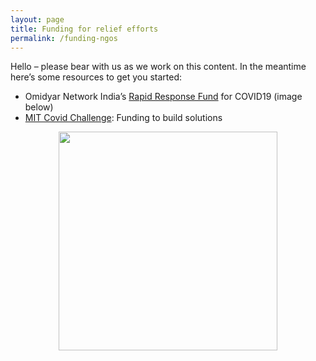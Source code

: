 ```yaml
---
layout: page
title: Funding for relief efforts
permalink: /funding-ngos
---
```


Hello – please bear with us as we work on this content. In the meantime here’s some resources to get you started:

* Omidyar Network India’s [Rapid Response Fund](https://www.omidyarnetwork.in/blog/omidyar-network-india-announces-rapid-response-funding-for-covid-19-commits-rs-7-5-crore-us-1-million-towards-solutions-focussed-on-next-half-billion) for COVID19 (image below)
* [MIT Covid Challenge](https://covid19challenge.mit.edu/): Funding to build solutions

<div style="text-align: center;">
  <img src="https://lh4.googleusercontent.com/pK_whRvf5RrnzPkU548F4b1McdXTjZsiSgIn1I_2wD-VvSjCDkkSLzHBwCFvQLzshM9FMvARWTyvEiATMOwizVP0ZW28eJptkZ0GKlCZR-GXXFM_fXBrZir_Lf0zT_YjtWpUh_B9"
       width="350px" height="350px" />
</div>

